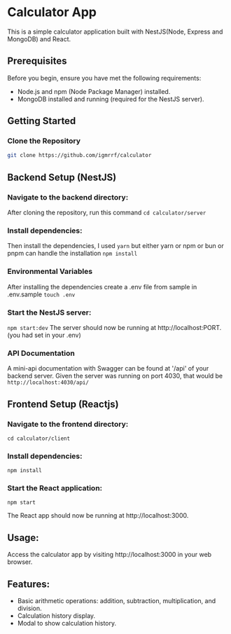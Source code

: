 # Calculator App

This is a simple calculator application built with NestJS(Node, Express and MongoDB) and React.

## Prerequisites

Before you begin, ensure you have met the following requirements:

- Node.js and npm (Node Package Manager) installed.
- MongoDB installed and running (required for the NestJS server).

## Getting Started

### Clone the Repository

```bash
git clone https://github.com/igmrrf/calculator
```

## Backend Setup (NestJS)

### Navigate to the backend directory:

After cloning the repository, run this command
`cd calculator/server`

### Install dependencies:

Then install the dependencies, I used `yarn` but either yarn or npm or bun or pnpm can handle the installation
`npm install`

### Environmental Variables

After installing the dependencies create a .env file from sample in .env.sample
`touch .env`

### Start the NestJS server:

`npm start:dev`
The server should now be running at http://localhost:PORT.(you had set in your .env)

### API Documentation

A mini-api documentation with Swagger can be found at '/api' of your backend server.
Given the server was running on port 4030, that would be `http://localhost:4030/api/
`

## Frontend Setup (Reactjs)

### Navigate to the frontend directory:

`cd calculator/client`

### Install dependencies:

`npm install`

### Start the React application:

`npm start`

The React app should now be running at http://localhost:3000.

## Usage:

Access the calculator app by visiting http://localhost:3000 in your web browser.

## Features:

- Basic arithmetic operations: addition, subtraction, multiplication, and division.
- Calculation history display.
- Modal to show calculation history.
